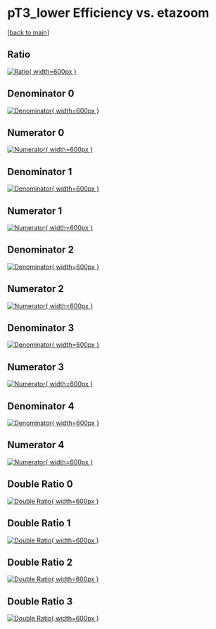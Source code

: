 # pT3_lower Efficiency vs. etazoom

[[back to main](./)]



## Ratio

[![Ratio](../mtv/var/pT3_lower_base_211_-1_eff_etazoom.png){ width=600px }](../mtv/var/pT3_lower_base_211_-1_eff_etazoom.pdf)

## Denominator 0

[![Denominator](../mtv/den/pT3_lower_base_211_-1_eff_etazoom_den0.png){ width=600px }](../mtv/den/pT3_lower_base_211_-1_eff_etazoom_den0.pdf)

## Numerator 0

[![Numerator](../mtv/num/pT3_lower_base_211_-1_eff_etazoom_num0.png){ width=600px }](../mtv/num/pT3_lower_base_211_-1_eff_etazoom_num0.pdf)

## Denominator 1

[![Denominator](../mtv/den/pT3_lower_base_211_-1_eff_etazoom_den1.png){ width=600px }](../mtv/den/pT3_lower_base_211_-1_eff_etazoom_den1.pdf)

## Numerator 1

[![Numerator](../mtv/num/pT3_lower_base_211_-1_eff_etazoom_num1.png){ width=600px }](../mtv/num/pT3_lower_base_211_-1_eff_etazoom_num1.pdf)

## Denominator 2

[![Denominator](../mtv/den/pT3_lower_base_211_-1_eff_etazoom_den2.png){ width=600px }](../mtv/den/pT3_lower_base_211_-1_eff_etazoom_den2.pdf)

## Numerator 2

[![Numerator](../mtv/num/pT3_lower_base_211_-1_eff_etazoom_num2.png){ width=600px }](../mtv/num/pT3_lower_base_211_-1_eff_etazoom_num2.pdf)

## Denominator 3

[![Denominator](../mtv/den/pT3_lower_base_211_-1_eff_etazoom_den3.png){ width=600px }](../mtv/den/pT3_lower_base_211_-1_eff_etazoom_den3.pdf)

## Numerator 3

[![Numerator](../mtv/num/pT3_lower_base_211_-1_eff_etazoom_num3.png){ width=600px }](../mtv/num/pT3_lower_base_211_-1_eff_etazoom_num3.pdf)

## Denominator 4

[![Denominator](../mtv/den/pT3_lower_base_211_-1_eff_etazoom_den4.png){ width=600px }](../mtv/den/pT3_lower_base_211_-1_eff_etazoom_den4.pdf)

## Numerator 4

[![Numerator](../mtv/num/pT3_lower_base_211_-1_eff_etazoom_num4.png){ width=600px }](../mtv/num/pT3_lower_base_211_-1_eff_etazoom_num4.pdf)

## Double Ratio 0

[![Double Ratio](../mtv/ratio/pT3_lower_base_211_-1_eff_etazoom_ratio0.png){ width=600px }](../mtv/ratio/pT3_lower_base_211_-1_eff_etazoom_ratio0.pdf)

## Double Ratio 1

[![Double Ratio](../mtv/ratio/pT3_lower_base_211_-1_eff_etazoom_ratio1.png){ width=600px }](../mtv/ratio/pT3_lower_base_211_-1_eff_etazoom_ratio1.pdf)

## Double Ratio 2

[![Double Ratio](../mtv/ratio/pT3_lower_base_211_-1_eff_etazoom_ratio2.png){ width=600px }](../mtv/ratio/pT3_lower_base_211_-1_eff_etazoom_ratio2.pdf)

## Double Ratio 3

[![Double Ratio](../mtv/ratio/pT3_lower_base_211_-1_eff_etazoom_ratio3.png){ width=600px }](../mtv/ratio/pT3_lower_base_211_-1_eff_etazoom_ratio3.pdf)


